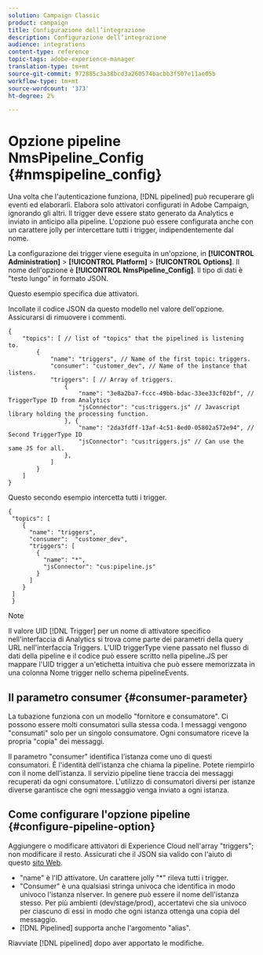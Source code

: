 ```yaml
---
solution: Campaign Classic
product: campaign
title: Configurazione dell’integrazione
description: Configurazione dell’integrazione
audience: integrations
content-type: reference
topic-tags: adobe-experience-manager
translation-type: tm+mt
source-git-commit: 972885c3a38bcd3a260574bacbb3f507e11ae05b
workflow-type: tm+mt
source-wordcount: '373'
ht-degree: 2%

---
```



# Opzione pipeline NmsPipeline_Config {#nmspipeline_config}

Una volta che l&#39;autenticazione funziona, [!DNL pipelined] può recuperare gli eventi ed elaborarli. Elabora solo attivatori configurati in  Adobe Campaign, ignorando gli altri. Il trigger deve essere stato generato da Analytics e inviato in anticipo alla pipeline.
L&#39;opzione può essere configurata anche con un carattere jolly per intercettare tutti i trigger, indipendentemente dal nome.

La configurazione dei trigger viene eseguita in un&#39;opzione, in **[!UICONTROL Administration]** > **[!UICONTROL Platform]** > **[!UICONTROL Options]**. Il nome dell&#39;opzione è **[!UICONTROL NmsPipeline_Config]**. Il tipo di dati è &quot;testo lungo&quot; in formato JSON.

Questo esempio specifica due attivatori.

Incollate il codice JSON da questo modello nel valore dell&#39;opzione. Assicurarsi di rimuovere i commenti.

```
{
    "topics": [ // list of "topics" that the pipelined is listening to.
        {
            "name": "triggers", // Name of the first topic: triggers.
            "consumer": "customer_dev", // Name of the instance that listens. 
            "triggers": [ // Array of triggers. 
                {
                    "name": "3e8a2ba7-fccc-49bb-bdac-33ee33cf02bf", // TriggerType ID from Analytics 
                    "jsConnector": "cus:triggers.js" // Javascript library holding the processing function.
                }, {
                    "name": "2da3fdff-13af-4c51-8ed0-05802a572e94", // Second TriggerType ID 
                    "jsConnector": "cus:triggers.js" // Can use the same JS for all.
                },
            ]
        }
    ]
}
```

Questo secondo esempio intercetta tutti i trigger.

```
{
 "topics": [
    {
      "name": "triggers",
      "consumer":  "customer_dev",
      "triggers": [
        {
          "name": "*",
          "jsConnector": "cus:pipeline.js"
        }
      ]
    }
 ]
 }
```

>[!NOTE]
>
>Il valore UID [!DNL Trigger] per un nome di attivatore specifico nell&#39;interfaccia di Analytics si trova come parte dei parametri della query URL nell&#39;interfaccia Triggers. L&#39;UID triggerType viene passato nel flusso di dati della pipeline e il codice può essere scritto nella pipeline.JS per mappare l&#39;UID trigger a un&#39;etichetta intuitiva che può essere memorizzata in una colonna Nome trigger nello schema pipelineEvents.

## Il parametro consumer {#consumer-parameter}

La tubazione funziona con un modello &quot;fornitore e consumatore&quot;. Ci possono essere molti consumatori sulla stessa coda. I messaggi vengono &quot;consumati&quot; solo per un singolo consumatore. Ogni consumatore riceve la propria &quot;copia&quot; dei messaggi.

Il parametro &quot;consumer&quot; identifica l’istanza come uno di questi consumatori. È l&#39;identità dell&#39;istanza che chiama la pipeline. Potete riempirlo con il nome dell’istanza. Il servizio pipeline tiene traccia dei messaggi recuperati da ogni consumatore. L&#39;utilizzo di consumatori diversi per istanze diverse garantisce che ogni messaggio venga inviato a ogni istanza.

## Come configurare l&#39;opzione pipeline {#configure-pipeline-option}

Aggiungere o modificare  attivatori di Experience Cloud nell&#39;array &quot;triggers&quot;; non modificare il resto.
Assicurati che il JSON sia valido con l&#39;aiuto di questo [sito Web](http://jsonlint.com/).

* &quot;name&quot; è l&#39;ID attivatore. Un carattere jolly &quot;*&quot; rileva tutti i trigger.
* &quot;Consumer&quot; è una qualsiasi stringa univoca che identifica in modo univoco l&#39;istanza nlserver. In genere può essere il nome dell&#39;istanza stesso. Per più ambienti (dev/stage/prod), accertatevi che sia univoco per ciascuno di essi in modo che ogni istanza ottenga una copia del messaggio.
* [!DNL Pipelined] supporta anche l&#39;argomento &quot;alias&quot;.

Riavviate [!DNL pipelined] dopo aver apportato le modifiche.
